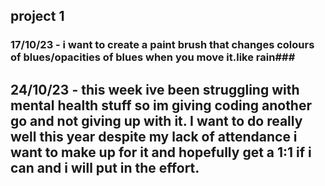 ## project 1 ##
 ### 17/10/23 - i want to create a paint brush that changes colours of blues/opacities of blues when you move it.like rain###

 ## 24/10/23 - this week ive been struggling with mental health stuff so im giving coding another go and not giving up with it. I want to do really well this year despite my lack of attendance i want to make up for it and hopefully get a 1:1 if i can and i will put in the effort.